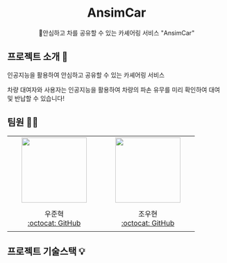 <h1 align="middle">AnsimCar</h1>
<p align="middle">🚗안심하고 차를 공유할 수 있는 카셰어링 서비스 "AnsimCar"</p>

## 프로젝트 소개 📝

인공지능을 활용하여 안심하고 공유할 수 있는 카셰어링 서비스


차량 대여자와 사용자는 인공지능을 활용하여 차량의 파손 유무를 미리 확인하여 대여 및 반납할 수 있습니다!

## 팀원 👨‍👨‍

<table align=center>
    <tr height="160px">
        <td align="center" width="200px">
            <a href="https://github.com/oddnine"><img height="150px" width="150px" src="https://avatars.githubusercontent.com/u/90389323?v=4"/></a>
            <br />
        </td>
        <td align="center" width="200px">
            <a href="https://github.com/woohyeonjoe"><img height="150px" width="150px" src="https://avatars.githubusercontent.com/u/106286686?v=4"/></a>
            <br />
        </td>
    </tr>
    <tr height="60px">
        <td align="center">
        <a>우준혁</a><br>
            <a href="https://github.com/oddnine">:octocat: GitHub</a>
            <br />
        </td>
        <td align="center">
        <a>조우현</a><br>
            <a href="https://github.com/woohyeonjoe">:octocat: GitHub</a>
            <br />
    </tr>
</table>

## 프로젝트 기술스택 💡
